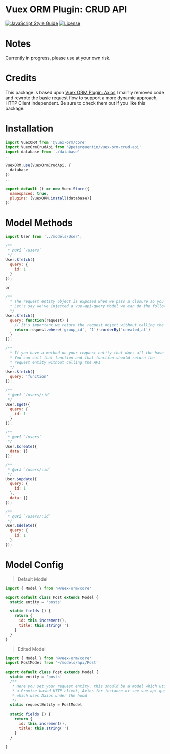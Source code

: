 # Vuex ORM Plugin: CRUD API

[![JavaScript Style Guide](https://img.shields.io/badge/code_style-standard-brightgreen.svg)](https://standardjs.com)
[![License](https://img.shields.io/npm/l/@peterquentin/vuex-orm-crud-api.svg)](https://github.com/peterquentin/vuex-orm-crud-api/blob/master/LICENSE.md)

# Notes
Currently in progress, please use at your own risk.

# Credits
This package is based upon [Vuex ORM Plugin: Axios](https://github.com/vuex-orm/plugin-axios)
I mainly removed code and rewrote the basic request flow to support a more dynamic approach, HTTP Client independent.
Be sure to check them out if you like this package.

# Installation
``` js
import VuexORM from '@vuex-orm/core'
import VuexOrmCrudApi from '@peterquentin/vuex-orm-crud-api'
import database from './database'
..

VuexORM.use(VuexOrmCrudApi, {
  database
})
..

export default () => new Vuex.Store({
  namespaced: true,
  plugins: [VuexORM.install(database)]
})

```

# Model Methods
``` js
import User from '../models/User';

/**
 * @uri `/users`
 */
User.$fetch({
  query: {
    id: 1
  }
});

or 

/** 
  * The request entity object is exposed when we pass a closure so you can do some manipulation
  * Let's say we've injected a vue-api-query Model we can do the following: 
  */
User.$fetch({
  query: function(request) {
    // It's important we return the request object without calling the API (so no get(), set() etc..)
    return request.where('group_id', '1')->orderBy('created_at')
  }
});

/** 
  * If you have a method on your request entity that does all the have lifting
  * You can call that function and that function should return the 
  * request entity without calling the API
  */
User.$fetch({
  query: 'function'
});

/**
 * @uri `/users/:id`
 */
User.$get({
  query: {
    id: 1
  }
}); 

/**
 * @uri `/users`
 */
User.$create({
  data: {}
});

/**
 * @uri `/users/:id`
 */
User.$update({
  query: {
    id: 1
  },
  data: {}
});

/**
 * @uri `/users/:id`
 */
User.$delete({
  query: {
    id: 1
  }
});
```

# Model Config

> Default Model

``` js
import { Model } from '@vuex-orm/core'

export default class Post extends Model {
  static entity = 'posts'

  static fields () {
    return {
      id: this.increment(),
      title: this.string('')
    }
  }
}
```

> Edited Model

``` js
import { Model } from '@vuex-orm/core'
import PostModel from '~/models/api/Post'

export default class Post extends Model {
  static entity = 'posts'
  /**
   * Here you set your request entity, this should be a model which utilizes 
   * a Promise based HTTP client, Axios for instance or see vue-api-query 
   * which uses Axios under the hood
   */ 
  static requestEntity = PostModel

  static fields () {
    return {
      id: this.increment(),
      title: this.string('')
    }
  }
  
}
```
